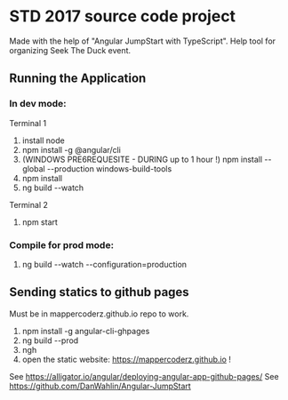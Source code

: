 # STD 2017 source code project

Made with the help of "Angular JumpStart with TypeScript".
Help tool for organizing Seek The Duck event.

## Running the Application

### In dev mode:

Terminal 1

1. install node
2. npm install -g @angular/cli
3. (WINDOWS PRE6REQUESITE - DURING up to 1 hour !) npm install --global --production windows-build-tools
4. npm install
5. ng build --watch

Terminal 2

1. npm start 

### Compile for prod mode:

1. ng build --watch --configuration=production

## Sending statics to github pages

Must be in mappercoderz.github.io repo to work.

1. npm install -g angular-cli-ghpages
2. ng build --prod
3. ngh
4. open the static website: https://mappercoderz.github.io !

See https://alligator.io/angular/deploying-angular-app-github-pages/
See https://github.com/DanWahlin/Angular-JumpStart

